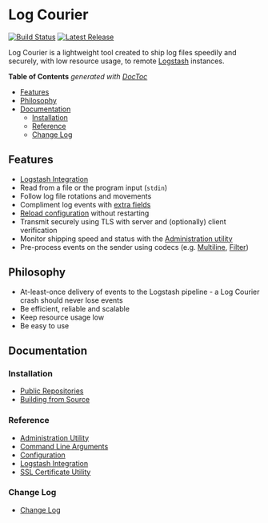 # Log Courier

[![Build Status](https://img.shields.io/travis/driskell/log-courier/master.svg)](https://travis-ci.org/driskell/log-courier)
[![Latest Release](https://img.shields.io/github/release/driskell/log-courier.svg)](https://github.com/driskell/log-courier/releases/latest)

Log Courier is a lightweight tool created to ship log files speedily and
securely, with low resource usage, to remote [Logstash](http://logstash.net)
instances.

<!-- START doctoc generated TOC please keep comment here to allow auto update -->
<!-- DON'T EDIT THIS SECTION, INSTEAD RE-RUN doctoc TO UPDATE -->
**Table of Contents**  *generated with [DocToc](https://github.com/thlorenz/doctoc)*

- [Features](#features)
- [Philosophy](#philosophy)
- [Documentation](#documentation)
  - [Installation](#installation)
  - [Reference](#reference)
  - [Change Log](#change-log)

<!-- END doctoc generated TOC please keep comment here to allow auto update -->

## Features

* [Logstash Integration](docs/LogstashIntegration.md)
* Read from a file or the program input (`stdin`)
* Follow log file rotations and movements
* Compliment log events with [extra fields](docs/Configuration.md#fields)
* [Reload configuration](docs/Configuration.md#reloading) without restarting
* Transmit securely using TLS with server and (optionally) client verification
* Monitor shipping speed and status with the
[Administration utility](docs/AdministrationUtility.md)
* Pre-process events on the sender using codecs
(e.g. [Multiline](docs/codecs/Multiline.md), [Filter](docs/codecs/Filter.md))

## Philosophy

* At-least-once delivery of events to the Logstash pipeline - a Log Courier
crash should never lose events
* Be efficient, reliable and scalable
* Keep resource usage low
* Be easy to use

## Documentation

### Installation

* [Public Repositories](docs/PublicRepositories.md)
* [Building from Source](docs/BuildingFromSource.md)

### Reference

* [Administration Utility](docs/AdministrationUtility.md)
* [Command Line Arguments](docs/CommandLineArguments.md)
* [Configuration](docs/Configuration.md)
* [Logstash Integration](docs/LogstashIntegration.md)
* [SSL Certificate Utility](docs/SSLCertificateUtility.md)

### Change Log

* [Change Log](CHANGELOG.md)
